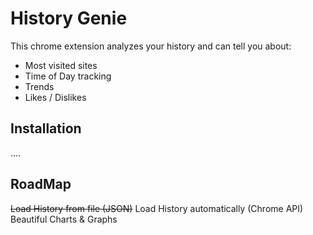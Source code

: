 
History Genie
=============

This chrome extension analyzes your history and can tell you about:

* Most visited sites
* Time of Day tracking
* Trends
* Likes / Dislikes

Installation
------------

....


RoadMap
-------

~~Load History from file (JSON)~~
Load History automatically (Chrome API)
Beautiful Charts & Graphs



